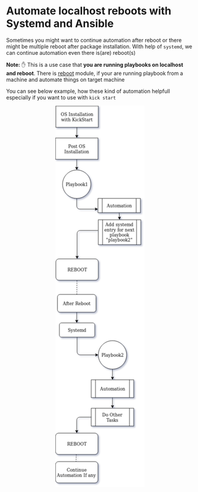 # Automate localhost reboots with Systemd and Ansible

Sometimes you might want to continue automation after reboot or there might be multiple reboot after package installation. With help of `systemd`, we can continue automation even there is(are) reboot(s)

**Note:** :hand: This is a use case that **you are running playbooks on localhost and reboot**. There is [reboot](https://docs.ansible.com/ansible/latest/modules/reboot_module.html) module, if your are running playbook from a machine and automate things on target machine 

You can see below example, how these kind of automation helpfull especially if you want to use with `kick start`
<p align="center">
  <img src=https://raw.githubusercontent.com/veerendra2/localhost-reboot-automation/master/images/flow.png>
</p>
